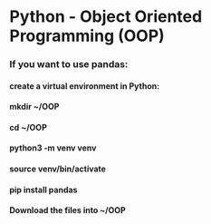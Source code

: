 # Python - Object Oriented Programming (OOP)

### If you want to use pandas:
#### create a virtual environment in Python: 
#### mkdir ~/OOP
#### cd ~/OOP
#### python3 -m venv venv
#### source venv/bin/activate
#### pip install pandas

#### Download the files into ~/OOP
